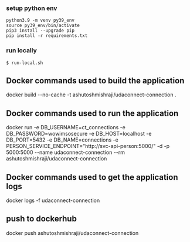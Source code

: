 
### setup python env
```
python3.9 -m venv py39_env
source py39_env/bin/activate
pip3 install --upgrade pip
pip install -r requirements.txt

```

### run locally
```
$ run-local.sh
```


## Docker commands used to build the application 
docker build --no-cache -t ashutoshmishraji/udaconnect-connection .


## Docker commands used to run the application
docker run -e DB_USERNAME=ct_connections -e DB_PASSWORD=wowimsosecure -e DB_HOST=localhost -e DB_PORT=5432 -e DB_NAME=connections -e PERSON_SERVICE_ENDPOINT="http://svc-api-person:5000/" -d -p 5000:5000 --name udaconnect-connection --rm ashutoshmishraji/udaconnect-connection


## Docker commands used to get the application logs
docker logs -f udaconnect-connection


## push to dockerhub
docker push ashutoshmishraji/udaconnect-connection
